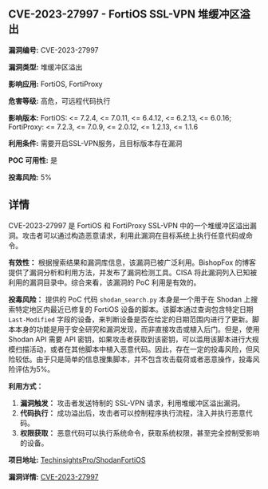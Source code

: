 ## CVE-2023-27997 - FortiOS SSL-VPN 堆缓冲区溢出

**漏洞编号:** CVE-2023-27997

**漏洞类型:** 堆缓冲区溢出

**影响应用:** FortiOS, FortiProxy

**危害等级:** 高危，可远程代码执行

**影响版本:** FortiOS: <= 7.2.4, <= 7.0.11, <= 6.4.12, <= 6.2.13, <= 6.0.16; FortiProxy: <= 7.2.3, <= 7.0.9, <= 2.0.12, <= 1.2.13, <= 1.1.6

**利用条件:** 需要开启SSL-VPN服务，且目标版本存在漏洞

**POC 可用性:** 是

**投毒风险:** 5%

## 详情

CVE-2023-27997 是 FortiOS 和 FortiProxy SSL-VPN 中的一个堆缓冲区溢出漏洞。攻击者可以通过构造恶意请求，利用此漏洞在目标系统上执行任意代码或命令。

**有效性：**
根据搜索结果和漏洞库信息，该漏洞已被广泛利用。BishopFox 的博客提供了漏洞分析和利用方法，并发布了漏洞检测工具。CISA 将此漏洞列入已知被利用的漏洞目录中。综合来看，该漏洞的 PoC 利用是有效的。

**投毒风险：**
提供的 PoC 代码 `shodan_search.py` 本身是一个用于在 Shodan 上搜索特定地区内最近已修复的 FortiOS 设备的脚本。该脚本通过查询包含特定日期 `Last-Modified` 字段的设备，来判断设备是否在给定的日期范围内进行了更新。脚本本身的功能是用于安全研究和漏洞发现，而非直接攻击或植入后门。但是，使用 Shodan API 需要 API 密钥，如果攻击者获取到该密钥，可以滥用该脚本进行大规模扫描活动，或者在其他脚本中植入恶意代码。因此，存在一定的投毒风险，但风险较低。由于只是简单的信息搜集脚本，并不包含攻击载荷或者恶意操作，投毒风险评估为5%。

**利用方式：**
1.  **漏洞触发：** 攻击者发送特制的 SSL-VPN 请求，利用堆缓冲区溢出漏洞。
2.  **代码执行：** 成功溢出后，攻击者可以控制程序执行流程，注入并执行恶意代码。
3.  **权限获取：** 恶意代码可以执行系统命令，获取系统权限，甚至完全控制受影响的设备。

**项目地址:** [TechinsightsPro/ShodanFortiOS](https://github.com/TechinsightsPro/ShodanFortiOS)

**漏洞详情:** [CVE-2023-27997](https://nvd.nist.gov/vuln/detail/CVE-2023-27997)